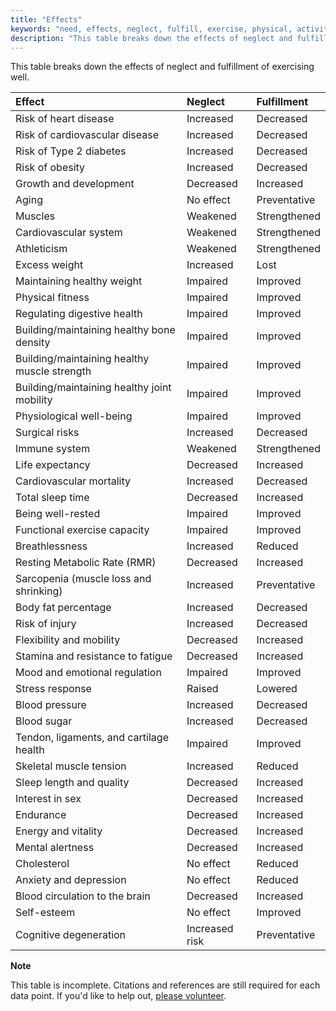```yaml
---
title: "Effects"
keywords: "need, effects, neglect, fulfill, exercise, physical, activity, fitness"
description: "This table breaks down the effects of neglect and fulfillment of exercising well."
---
```


This table breaks down the effects of neglect and fulfillment of exercising well.

| Effect                                       | Neglect        | Fulfillment  |
| :------------------------------------------- | :------------- | :----------- |
| Risk of heart disease                        | Increased      | Decreased    |
| Risk of cardiovascular disease               | Increased      | Decreased    |
| Risk of Type 2 diabetes                      | Increased      | Decreased    |
| Risk of obesity                              | Increased      | Decreased    |
| Growth and development                       | Decreased      | Increased    |
| Aging                                        | No effect      | Preventative |
| Muscles                                      | Weakened       | Strengthened |
| Cardiovascular system                        | Weakened       | Strengthened |
| Athleticism                                  | Weakened       | Strengthened |
| Excess weight                                | Increased      | Lost         |
| Maintaining healthy weight                   | Impaired       | Improved     |
| Physical fitness                             | Impaired       | Improved     |
| Regulating digestive health                  | Impaired       | Improved     |
| Building/maintaining healthy bone density    | Impaired       | Improved     |
| Building/maintaining healthy muscle strength | Impaired       | Improved     |
| Building/maintaining healthy joint mobility  | Impaired       | Improved     |
| Physiological well-being                     | Impaired       | Improved     |
| Surgical risks                               | Increased      | Decreased    |
| Immune system                                | Weakened       | Strengthened |
| Life expectancy                              | Decreased      | Increased    |
| Cardiovascular mortality                     | Increased      | Decreased    |
| Total sleep time                             | Decreased      | Increased    |
| Being well-rested                            | Impaired       | Improved     |
| Functional exercise capacity                 | Impaired       | Improved     |
| Breathlessness                               | Increased      | Reduced      |
| Resting Metabolic Rate (RMR)                 | Decreased      | Increased    |
| Sarcopenia (muscle loss and shrinking)       | Increased      | Preventative |
| Body fat percentage                          | Increased      | Decreased    |
| Risk of injury                               | Increased      | Decreased    |
| Flexibility and mobility                     | Decreased      | Increased    |
| Stamina and resistance to fatigue            | Decreased      | Increased    |
| Mood and emotional regulation                | Impaired       | Improved     |
| Stress response                              | Raised         | Lowered      |
| Blood pressure                               | Increased      | Decreased    |
| Blood sugar                                  | Increased      | Decreased    |
| Tendon, ligaments, and cartilage health      | Impaired       | Improved     |
| Skeletal muscle tension                      | Increased      | Reduced      |
| Sleep length and quality                     | Decreased      | Increased    |
| Interest in sex                              | Decreased      | Increased    |
| Endurance                                    | Decreased      | Increased    |
| Energy and vitality                          | Decreased      | Increased    |
| Mental alertness                             | Decreased      | Increased    |
| Cholesterol                                  | No effect      | Reduced      |
| Anxiety and depression                       | No effect      | Reduced      |
| Blood circulation to the brain               | Decreased      | Increased    |
| Self-esteem                                  | No effect      | Improved     |
| Cognitive degeneration                       | Increased risk | Preventative |

**Note**

This table is incomplete. Citations and references are still required for each data point. If you'd like to help out, [please volunteer](https://docs.google.com/forms/d/e/1FAIpQLSefwCNdvxgpY6hQZ-FEnwmCHdZFOCD5WXwIMNeKmSDVSh9A2g/viewform?usp=pp_url&entry.1605531621=Exercise&entry.136454288=Effects).
